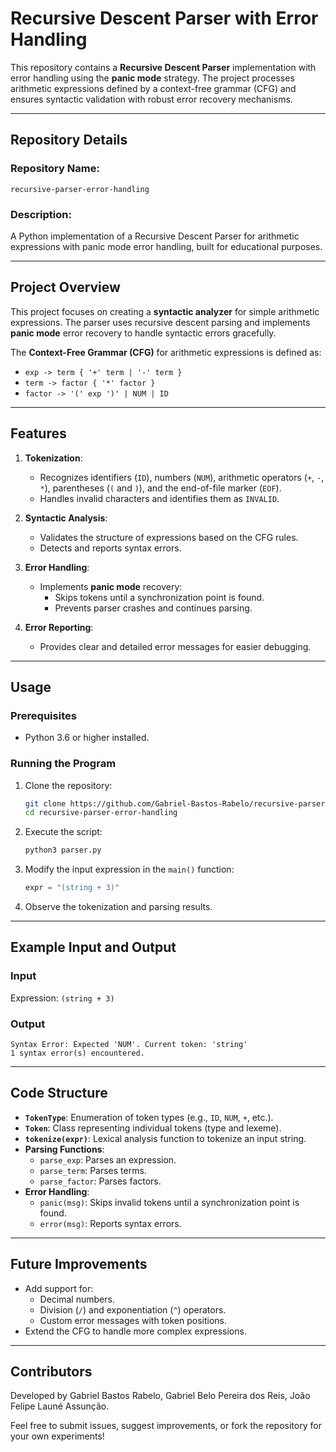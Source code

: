 # **Recursive Descent Parser with Error Handling**

This repository contains a **Recursive Descent Parser** implementation with error handling using the **panic mode** strategy. The project processes arithmetic expressions defined by a context-free grammar (CFG) and ensures syntactic validation with robust error recovery mechanisms.

---

## **Repository Details**

### Repository Name:  
`recursive-parser-error-handling`

### Description:  
A Python implementation of a Recursive Descent Parser for arithmetic expressions with panic mode error handling, built for educational purposes.

---

## **Project Overview**

This project focuses on creating a **syntactic analyzer** for simple arithmetic expressions. The parser uses recursive descent parsing and implements **panic mode** error recovery to handle syntactic errors gracefully. 

The **Context-Free Grammar (CFG)** for arithmetic expressions is defined as:

- `exp -> term { '+' term | '-' term }`
- `term -> factor { '*' factor }`
- `factor -> '(' exp ')' | NUM | ID`

---

## **Features**

1. **Tokenization**:
   - Recognizes identifiers (`ID`), numbers (`NUM`), arithmetic operators (`+`, `-`, `*`), parentheses (`(` and `)`), and the end-of-file marker (`EOF`).
   - Handles invalid characters and identifies them as `INVALID`.

2. **Syntactic Analysis**:
   - Validates the structure of expressions based on the CFG rules.
   - Detects and reports syntax errors.

3. **Error Handling**:
   - Implements **panic mode** recovery:
     - Skips tokens until a synchronization point is found.
     - Prevents parser crashes and continues parsing.

4. **Error Reporting**:
   - Provides clear and detailed error messages for easier debugging.

---

## **Usage**

### Prerequisites
- Python 3.6 or higher installed.

### Running the Program
1. Clone the repository:
   ```bash
   git clone https://github.com/Gabriel-Bastos-Rabelo/recursive-parser-error-handling.git
   cd recursive-parser-error-handling
   ```
2. Execute the script:
   ```bash
   python3 parser.py
   ```

3. Modify the input expression in the `main()` function:
   ```python
   expr = "(string + 3)"
   ```

4. Observe the tokenization and parsing results.

---

## **Example Input and Output**

### Input
Expression: `(string + 3)`

### Output
```plaintext
Syntax Error: Expected 'NUM'. Current token: 'string'
1 syntax error(s) encountered.
```

---

## **Code Structure**

- **`TokenType`**: Enumeration of token types (e.g., `ID`, `NUM`, `+`, etc.).
- **`Token`**: Class representing individual tokens (type and lexeme).
- **`tokenize(expr)`**: Lexical analysis function to tokenize an input string.
- **Parsing Functions**:
  - `parse_exp`: Parses an expression.
  - `parse_term`: Parses terms.
  - `parse_factor`: Parses factors.
- **Error Handling**:
  - `panic(msg)`: Skips invalid tokens until a synchronization point is found.
  - `error(msg)`: Reports syntax errors.

---

## **Future Improvements**

- Add support for:
  - Decimal numbers.
  - Division (`/`) and exponentiation (`^`) operators.
  - Custom error messages with token positions.
- Extend the CFG to handle more complex expressions.

---

## **Contributors**
Developed by Gabriel Bastos Rabelo, Gabriel Belo Pereira dos Reis, João Felipe Launé Assunção.

Feel free to submit issues, suggest improvements, or fork the repository for your own experiments!
